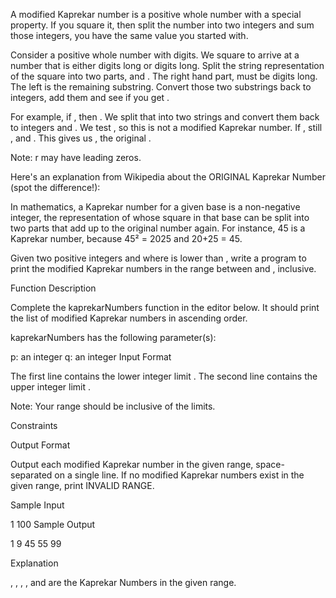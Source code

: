 A modified Kaprekar number is a positive whole number with a special property. If you square it, then split the number into two integers and sum those integers, you have the same value you started with.

Consider a positive whole number  with  digits. We square  to arrive at a number that is either  digits long or  digits long. Split the string representation of the square into two parts,  and . The right hand part,  must be  digits long. The left is the remaining substring. Convert those two substrings back to integers, add them and see if you get .

For example, if ,  then . We split that into two strings and convert them back to integers  and . We test , so this is not a modified Kaprekar number. If , still , and . This gives us , the original .

Note: r may have leading zeros.

Here's an explanation from Wikipedia about the ORIGINAL Kaprekar Number (spot the difference!):

In mathematics, a Kaprekar number for a given base is a non-negative integer, the representation of whose square in that base can be split into two parts that add up to the original number again. For instance, 45 is a Kaprekar number, because 45² = 2025 and 20+25 = 45.

Given two positive integers  and  where  is lower than , write a program to print the modified Kaprekar numbers in the range between  and , inclusive.

Function Description

Complete the kaprekarNumbers function in the editor below. It should print the list of modified Kaprekar numbers in ascending order.

kaprekarNumbers has the following parameter(s):

p: an integer
q: an integer
Input Format

The first line contains the lower integer limit .
The second line contains the upper integer limit .

Note: Your range should be inclusive of the limits.

Constraints


Output Format

Output each modified Kaprekar number in the given range, space-separated on a single line. If no modified Kaprekar numbers exist in the given range, print INVALID RANGE.

Sample Input

1
100
Sample Output

1 9 45 55 99

Explanation

, , , , and  are the Kaprekar Numbers in the given range.
